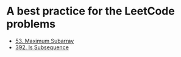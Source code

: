 # A best practice for the LeetCode problems
- [53. Maximum Subarray](./0053-maximum-subarray.md)
- [392. Is Subsequence](./0392-is-subsequence.md)
